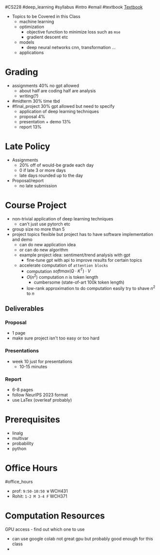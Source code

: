 #CS228 #deep_learning #syllabus #intro #email #textbook
[Textbook](https://www.deeplearningbook.org) 
- Topics to be Covered in this Class
	- machine learning
	- optimization 
		- objective function to minimize loss such as `mse`
		- gradient descent etc
	- models
		- deep neural networks cnn, transformation ...
	- applications
# Grading
- assignments 40% no gpt allowed
	- about half are coding half are analysis
	- writing(?)
- #midterm 30% time tbd
- #final_project 30% gpt allowed but need to specify
	- application of deep learning techniques
	- proposal 4%
	- presentation + demo 13%
	- report 13%
# Late Policy
- Assignments
	- 20% off of would-be grade each day
	- 0 if late 3 or more days
	- late days rounded up to the day
- Proposal/report
	- no late submission
# Course Project
- non-trivial application of deep learning techniques
	- can't just use pytorch etc
- group size no more than 5
- project topics flexible but project has to have software implementation and demo
	- can do new application idea
	- or can do new algorithm
	- example project idea: sentiment/trend analysis with gpt
		- fine-tune gpt with api to improve results for certain topics
	- accelerate computation of `attention blocks`
		- computation $softmax(Q \cdot K^T) \cdot V$ 
		- $O(n^2)$ computation $n$ is token length
			- cumbersome (state-of-art 100k token length)
		- low-rank approximation to do computation easily try to shave $n^2$ to $n$ 
## Deliverables
### Proposal
- 1 page
- make sure project isn't too easy or too hard
### Presentations 
- week 10 just for presentations
	- 10-15 minutes 
### Report
- 6-8 pages
- follow NeurlPS 2023 format
- use LaTex (overleaf probably)
# Prerequisites
- linalg
- multivar
- probability
- python
# Office Hours
#office_hours
- prof: `9:50-10:50 W` WCH431
- Rohit: `1-2 M 3-4 F` WCH371

# Computation Resources
GPU access - find out which one to use
- can use google colab not great gpu but probably good enough for this class
- 
